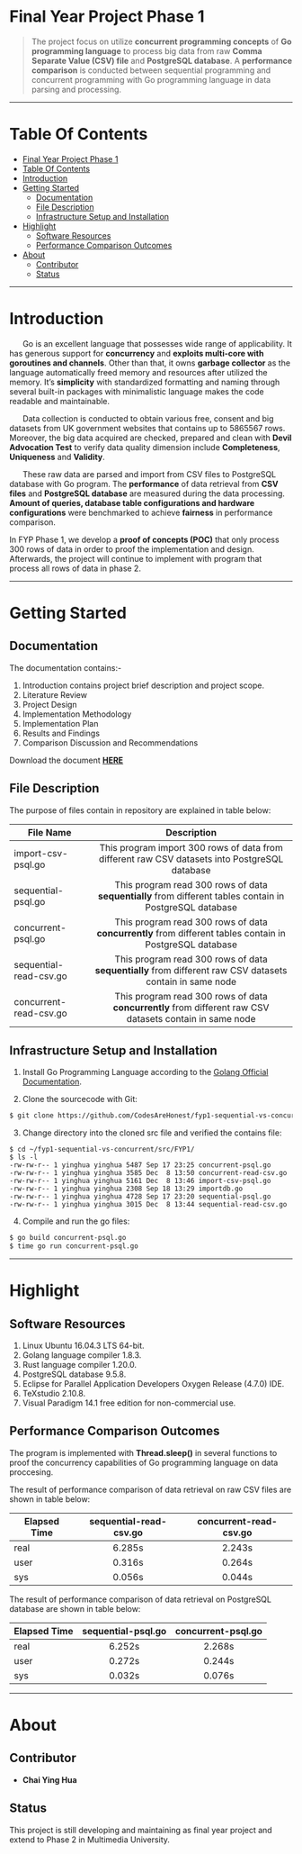 Final Year Project Phase 1 
==========================

> The project focus on utilize **concurrent programming concepts** of **Go programming language** to process big data from raw **Comma Separate Value (CSV) file** and **PostgreSQL database**. A **performance comparison** is conducted between sequential programming and concurrent programming with Go programming language in data parsing and processing. 

*** 

Table Of Contents 
=================

  * [Final Year Project Phase 1](#final-year-project-phase-1)
  * [Table Of Contents](#table-of-contents)
  * [Introduction](#introduction)
  * [Getting Started](#getting-started) 
    * [Documentation](#documentation)
    * [File Description](#file-description)
    * [Infrastructure Setup and Installation](#infrastructure-setup-and-installation)
  * [Highlight](#highlight)
    * [Software Resources](#software-resources)
    * [Performance Comparison Outcomes](performance-comparison-outcomes)
  * [About](#about) 
    * [Contributor](#contributor)
    * [Status](#status)
    
*** 

Introduction
============

&nbsp;&nbsp;&nbsp;&nbsp;&nbsp;&nbsp;Go is an excellent language that possesses wide range of applicability. It has generous support for **concurrency** and **exploits multi-core with goroutines and channels**. Other than that, it owns **garbage collector** as the language automatically freed memory and resources after utilized the memory. It’s **simplicity** with standardized formatting and naming through several built-in packages with minimalistic language makes the code readable and maintainable.  

&nbsp;&nbsp;&nbsp;&nbsp;&nbsp;&nbsp;Data collection is conducted to obtain various free, consent and big datasets from UK government websites that contains up to 5865567 rows. Moreover, the big data acquired are checked, prepared and clean with **Devil Advocation Test** to verify data quality dimension include **Completeness**, **Uniqueness** and **Validity**.  

&nbsp;&nbsp;&nbsp;&nbsp;&nbsp;&nbsp;These raw data are parsed and import from CSV files to PostgreSQL database with Go program. The **performance** of data retrieval from **CSV files** and **PostgreSQL database** are measured during the data processing. **Amount of queries, database table configurations and hardware configurations** were benchmarked to achieve **fairness** in performance comparison.   

In FYP Phase 1, we develop a **proof of concepts (POC)** that only process 300 rows of data in order to proof the implementation and design. Afterwards, the project will continue to implement with program that process all rows of data in phase 2.  

***

Getting Started
===============
Documentation
-------------
The documentation contains:-  
1. Introduction contains project brief description and project scope. 
2. Literature Review 
3. Project Design
4. Implementation Methodology 
5. Implementation Plan 
6. Results and Findings 
7. Comparison Discussion and Recommendations  

Download the document **[HERE](https://github.com/CodesAreHonest/fyp1-sequential-vs-concurrent/blob/master/doc/FYP1.pdf)**

File Description
-----------------  
The purpose of files contain in repository are explained in table below: 

| File Name        | Description | 
| ------------- |:-------------:|
| import-csv-psql.go        | This program import 300 rows of data from different raw CSV datasets into PostgreSQL database | 
| sequential-psql.go        | This program read 300 rows of data **sequentially** from different tables contain in PostgreSQL database      | 
| concurrent-psql.go        | This program read 300 rows of data **concurrently** from different tables contain in PostgreSQL database      | 
| sequential-read-csv.go    | This program read 300 rows of data **sequentially** from different raw CSV datasets contain in same node      | 
| concurrent-read-csv.go    | This program read 300 rows of data **concurrently** from different raw CSV datasets contain in same node      | 

Infrastructure Setup and Installation 
-------------------------------------
1. Install Go Programming Language according to the [Golang Official Documentation](https://golang.org/doc/install).  

2. Clone the sourcecode with Git: 
```sh 
$ git clone https://github.com/CodesAreHonest/fyp1-sequential-vs-concurrent.git
```

3. Change directory into the cloned src file and verified the contains file: 
```
$ cd ~/fyp1-sequential-vs-concurrent/src/FYP1/
$ ls -l 
-rw-rw-r-- 1 yinghua yinghua 5487 Sep 17 23:25 concurrent-psql.go
-rw-rw-r-- 1 yinghua yinghua 3585 Dec  8 13:50 concurrent-read-csv.go
-rw-rw-r-- 1 yinghua yinghua 5161 Dec  8 13:46 import-csv-psql.go
-rw-rw-r-- 1 yinghua yinghua 2308 Sep 18 13:29 importdb.go
-rw-rw-r-- 1 yinghua yinghua 4728 Sep 17 23:20 sequential-psql.go
-rw-rw-r-- 1 yinghua yinghua 3015 Dec  8 13:44 sequential-read-csv.go
```

4. Compile and run the go files: 
``` sh 
$ go build concurrent-psql.go 
$ time go run concurrent-psql.go 
```   

*** 

Highlight
=========
Software Resources
------------------
1. Linux Ubuntu 16.04.3 LTS 64-bit.  
2. Golang language compiler 1.8.3.  
3. Rust language compiler 1.20.0.  
4. PostgreSQL database 9.5.8.  
5. Eclipse for Parallel Application Developers Oxygen Release (4.7.0) IDE.  
6. TeXstudio 2.10.8.  
7. Visual Paradigm 14.1 free edition for non-commercial use.  

Performance Comparison Outcomes
------------------------------- 
The program is implemented with **Thread.sleep()** in several functions to proof the concurrency capabilities of Go programming language on data proccesing.  
  
The result of performance comparison of data retrieval on raw CSV files are shown in table below:  
  
| Elapsed Time       | sequential-read-csv.go | concurrent-read-csv.go |
| -------------      |:----------------------:| :--------------------: | 
| real               | 6.285s                 | 2.243s                 |
| user               | 0.316s                 | 0.264s                 |
| sys                | 0.056s                 | 0.044s                 |  

The result of performance comparison of data retrieval on PostgreSQL database are shown in table below: 

| Elapsed Time       | sequential-psql.go     | concurrent-psql.go     |
| -------------      |:----------------------:| :--------------------: | 
| real               | 6.252s                 | 2.268s                 |
| user               | 0.272s                 | 0.244s                 |
| sys                | 0.032s                 | 0.076s                 |  

*** 

About
=====
Contributor
-----------
- **Chai Ying Hua** 

Status
------
This project is still developing and maintaining as final year project and extend to Phase 2 in Multimedia University. 







